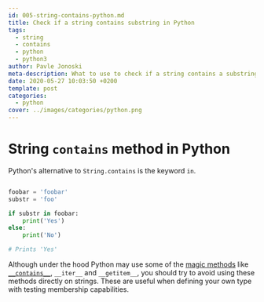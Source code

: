 ```yaml
---
id: 005-string-contains-python.md
title: Check if a string contains substring in Python
tags:
  - string
  - contains
  - python
  - python3
author: Pavle Jonoski
meta-description: What to use to check if a string contains a substring in Python
date: 2020-05-27 10:03:50 +0200
template: post
categories:
  - python
cover: ../images/categories/python.png
---
```


# String `contains` method in Python

Python's alternative to `String.contains` is the keyword `in`.

```python

foobar = 'foobar'
substr = 'foo'

if substr in foobar:
    print('Yes')
else:
    print('No')

# Prints 'Yes'
```

Although under the hood Python may use some of the [magic methods](https://docs.python.org/3/reference/datamodel.html#special-method-names) like
[`__contains__`](https://docs.python.org/3/reference/datamodel.html#object.__contains__), `__iter__` and `__getitem__`, you should try to avoid using
these methods directly on strings. These are useful when defining your own type
with testing membership capabilities.
